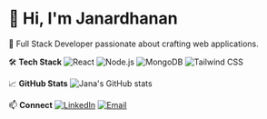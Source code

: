 # 👋 Hi, I'm Janardhanan

🌟 Full Stack Developer passionate about crafting web applications.

🛠 **Tech Stack**
![React](https://img.shields.io/badge/-React-61DAFB?logo=react&logoColor=white)
![Node.js](https://img.shields.io/badge/-Node.js-339933?logo=node.js&logoColor=white)
![MongoDB](https://img.shields.io/badge/-MongoDB-47A248?logo=mongodb&logoColor=white)
![Tailwind CSS](https://img.shields.io/badge/-TailwindCSS-06B6D4?logo=tailwindcss&logoColor=white)

📈 **GitHub Stats**
![Jana's GitHub stats](https://github-readme-stats.vercel.app/api?username=YOUR_USERNAME&show_icons=true&theme=radical)

📫 **Connect**
[![LinkedIn](https://img.shields.io/badge/-LinkedIn-0077B5?logo=linkedin&logoColor=white)](https://linkedin.com/in/your-profile)
[![Email](https://img.shields.io/badge/-Email-D14836?logo=gmail&logoColor=white)](mailto:you@example.com)

